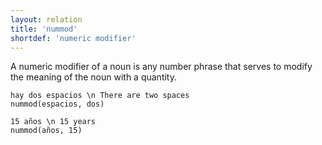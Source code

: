 ```yaml
---
layout: relation
title: 'nummod'
shortdef: 'numeric modifier'
---
```


A numeric modifier of a noun is any number phrase that serves to modify the meaning of the noun with a quantity.

~~~ sdparse
hay dos espacios \n There are two spaces
nummod(espacios, dos)
~~~
~~~ sdparse
15 años \n 15 years 
nummod(años, 15)
~~~
<!-- Interlanguage links updated Út zář 29 20:23:38 CEST 2020 -->
